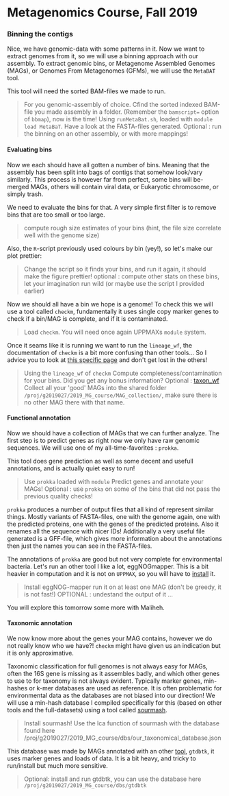 # Metagenomics Course, Fall 2019


### Binning the contigs

Nice, we have genomic-data with some patterns in it. Now we want to extract genomes from it, so we will use a binning approach with our assembly. To extract genomic bins, or Metagenome Assembled Genomes (MAGs), or Genomes From Metagenomes (GFMs), we will use the `MetaBAT` tool.

This tool will need the sorted BAM-files we made to run.

> For you genomic-assembly of choice. Cfind the sorted indexed BAM-file you made assembly in a folder. (Remember the `bamscript=` option of `bbmap`), now is the time!
> Using `runMetaBat.sh`, loaded with `module load MetaBaT`. Have a look at the FASTA-files generated.
> Optional : run the binning on an other assembly, or with more mappings!

#### Evaluating bins

Now we each should have all gotten a number of bins. Meaning that the assembly has been split into bags of contigs that somehow look/vary similarly. This process is however far from perfect, some bins will be-merged MAGs, others will contain viral data, or Eukaryotic chromosome, or simply trash.

We need to evaluate the bins for that. A very simple first filter is to remove bins that are too small or too large.

> compute rough size estimates of your bins (hint, the file size correlate well with the genome size)

Also, the `R`-script previously used colours by bin (yey!), so let's make our plot prettier:

> Change the script so it finds your bins, and run it again, it should make the figure prettier!
> optional : compute other stats on these bins, let your imagination run wild (or maybe use the script I provided earlier)

Now we should all have a bin we hope is a genome! To check this we will use a tool called `checkm`, fundamentally it uses single copy marker genes to check if a bin/MAG is complete, and if it is contaminated.

> Load `checkm`. You will need once again UPPMAXs `module` system.

Once it seams like it is running we want to run the `lineage_wf`, the documentation of `checkm` is a bit more confusing than other tools... So I advice you to look at [this specific page](https://github.com/Ecogenomics/CheckM/wiki/Quick-Start) and don't get lost in the others!

> Using the `lineage_wf` of `checkm`
> Compute completeness/contamination for your bins. Did you get any bonus information?
> Optional : [taxon_wf](https://github.com/Ecogenomics/CheckM/wiki/Workflows)
> Collect all your 'good' MAGs into the shared folder `/proj/g2019027/2019_MG_course/MAG_collection/`, make sure there is no other MAG there with that name.

#### Functional annotation

Now we should have a collection of MAGs that we can further analyze. The first step is to predict genes as right now we only have raw genomic sequences. We will use one of my all-time-favorites : `prokka`.

This tool does gene prediction as well as some decent and usefull annotations, and is actually quiet easy to run!

> Use `prokka` loaded with `module`
> Predict genes and annotate your MAGs!
> Optional : use `prokka` on some of the bins that did not pass the previous quality checks!

`prokka` produces a number of output files that all kind of represent similar things. Mostly variants of FASTA-files, one with the genome again, one with the predicted proteins, one with the genes of the predicted proteins. Also it renames all the sequence with nicer IDs! Additionally a very useful file generated is a GFF-file, which gives more information about the annotations then just the names you can see in the FASTA-files.

The annotations of `prokka` are good but not very complete for environmental bacteria. Let's run an other tool I like a lot, eggNOGmapper. This is a bit heavier in computation and it is not on  `UPPMAX`, so you will have to [install](https://github.com/eggnogdb/eggnog-mapper/wiki/eggNOG-mapper-v2) it.

> Install eggNOG-mapper
> run it on at least one MAG (don't be greedy, it is not fast!)
> OPTIONAL : undestand the output of it ...

You will explore this tomorrow some more with Maliheh.

#### Taxonomic annotation

We now know more about the genes your MAG contains, however we do not really know who we have?! `checkm` might have given us an indication but it is only approximative.

Taxonomic classification for full genomes is not always easy for MAGs, often the 16S gene is missing as it assembles badly, and which other genes to use to for taxonomy is not always evident. Typically marker genes, min-hashes or k-mer databases are used as reference. It is often problematic for environmental data as the databases are not biased into our direction! We will use a min-hash database I compiled specifically for this (based on other tools and the full-datasets) using a tool called [sourmash](https://sourmash.readthedocs.io/en/latest/).

> Install sourmash!
> Use the lca function of sourmash with the database found here /proj/g2019027/2019_MG_course/dbs/our_taxonomical_database.json

This database was made by MAGs annotated with an other [tool](https://github.com/Ecogenomics/GTDBTk), `gtdbtk`, it uses marker genes and loads of data. It is a bit heavy, and tricky to run/install but much more sensitive.

> Optional: install and run gtdbtk, you can use the database here `/proj/g2019027/2019_MG_course/dbs/gtdbtk`
